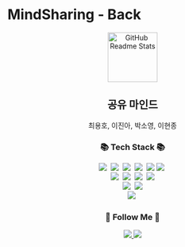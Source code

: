 # MindSharing - Back
<!-- header 영역 -->
<p align="center">
    <img width="100px" src="https://res.cloudinary.com/anuraghazra/image/upload/v1594908242/logo_ccswme.svg" align="center" alt="GitHub Readme Stats" />
</p>
<h2 align="center">공유 마인드</h2>
<p align="center">최용호, 이진아, 박소영, 이현종</p>

<h3 align="center">📚 Tech Stack 📚</h3>
<p align="center">
    <img src="https://img.shields.io/badge/HTML5-E34F26?style=flat-square&logo=HTML5&logoColor=white"/></a>&nbsp 
    <img src="https://img.shields.io/badge/CSS3-1572B6?style=flat-square&logo=CSS3&logoColor=white"/></a>&nbsp
    <img src="https://img.shields.io/badge/JavaScript-F7DF1E?style=flat-square&logo=JavaScript&logoColor=white"/></a>&nbsp
    <img src="https://img.shields.io/badge/React-61DAFB?style=flat-square&logo=React&logoColor=white"/></a>&nbsp
    <img src="https://img.shields.io/badge/Java-007396?style=flat-square&logo=JAVA&logoColor=white"/></a>
    <img src="https://img.shields.io/badge/macOS-000000?style=flat-square&logo=macOS&logoColor=white"/></a>&nbsp </br>
    <img src="https://img.shields.io/badge/Spring Boot-6DB33F?style=flat-square&logo=Spring Boot&logoColor=white"/></a>&nbsp 
    <img src="https://img.shields.io/badge/IntelliJ IDEA-000000?style=flat-square&logo=IntelliJ IDEA&logoColor=white"/></a>&nbsp 
    <img src="https://img.shields.io/badge/MySQL-4479A1?style=flat-square&logo=MySQL&logoColor=white"/></a>&nbsp
    <img src="https://img.shields.io/badge/Windows-0078D6?style=flat-square&logo=Windows&logoColor=white"/></a><br>
    <img src="https://img.shields.io/badge/node.js-339933?style=for-the-badge&logo=Node.js&logoColor=white"></a>&nbsp
    <img src="https://img.shields.io/badge/bootstrap-7952B3?style=for-the-badge&logo=bootstrap&logoColor=white"></a><br />
<img src="https://img.shields.io/badge/Visual Studio Code-007ACC?style=for-the-badge&logo=Visual Studio Code&logoColor=white"></a>&nbsp 
</p>

<h3 align="center">🌈 Follow Me 🌈</h3>
<p align="center">
    <a href="https://forestofdevelop.notion.site/f4e0f2cc58584c84b84c8223fcd44bf4">
        <img src="https://img.shields.io/badge/notion-000000?style=for-the-badge&logo=Notion&logoColor=white">
    </a>
    <a href="https://github.com/Gamemode1221/MindSharing-Front">
        <img src="https://img.shields.io/badge/GitHub-181717?style=for-the-badge&logo=GitHub&logoColor=white">
    </a>
</p>
